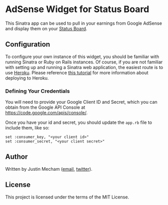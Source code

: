 # AdSense Widget for Status Board

This Sinatra app can be used to pull in your earnings from Google AdSense
and display them on your [Status Board](http://panic.com/statusboard).

## Configuration

To configure your own instance of this widget, you should be familiar with
running Sinatra or Ruby on Rails instances. Of course, if you are not familiar
with setting up and running a Sinatra web application, the easiest route is to
use [Heroku](http://heroku.com). Please reference [this tutorial](https://devcenter.heroku.com/articles/git)
for more information about deploying to Heroku.

### Defining Your Credentials

You will need to provide your Google Client ID and Secret, which you can
obtain from the Google API Console at https://code.google.com/apis/console/.

Once you have your id and secret, you should update the `app.rb` file to
include them, like so:

    set :consumer_key, "<your client id>"
    set :consumer_secret, "<your client secret>"

## Author

Written by Justin Mecham ([email](mailto:justin@mecham.me),
[twitter](http://twitter.com/jsmecham)).

## License

This project is licensed under the terms of the MIT License.
